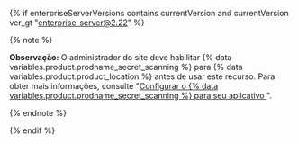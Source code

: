 {% if enterpriseServerVersions contains currentVersion and currentVersion ver_gt "enterprise-server@2.22" %}

{% note %}

**Observação:** O administrador do site deve habilitar {% data variables.product.prodname_secret_scanning %} para {% data variables.product.product_location %} antes de usar este recurso. Para obter mais informações, consulte "[Configurar o {% data variables.product.prodname_secret_scanning %} para seu aplicativo ](/enterprise/admin/configuration/configuring-secret-scanning-for-your-appliance)".

{% endnote %}

{% endif %}
